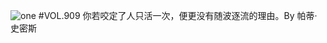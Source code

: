 ![one](http://image.wufazhuce.com/FndrKCKmv6lhrjC_0c4ViL90TWL9)
#VOL.909
你若咬定了人只活一次，便更没有随波逐流的理由。By 帕蒂·史密斯